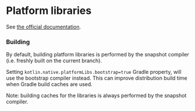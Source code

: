 # Platform libraries

See [the official documentation](https://kotlinlang.org/docs/native-platform-libs.html). 

### Building

By default, building platform libraries is performed by the snapshot compiler (i.e. freshly built on the current branch).

Setting `kotlin.native.platformLibs.bootstrap=true` Gradle property, will use the bootstrap compiler instead.
This can improve distribution build time when Gradle build caches are used.

Note: building caches for the libraries is always performed by the snapshot compiler.
